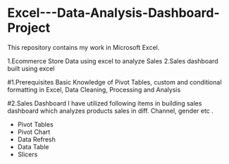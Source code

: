 # Excel---Data-Analysis-Dashboard-Project

This repository contains my work in Microsoft Excel.

1.Ecommerce Store Data using excel to analyze Sales
2.Sales dashboard built using excel

#1.Prerequisites
Basic Knowledge of Pivot Tables, custom and conditional formatting in Excel, Data Cleaning, Processing and Analysis

#2.Sales Dashboard
I have utilized following items in building sales dashboard which analyzes products sales in diff. Channel, gender etc .
- Pivot Tables
- Pivot Chart
- Data Refresh
- Data Table
- Slicers
